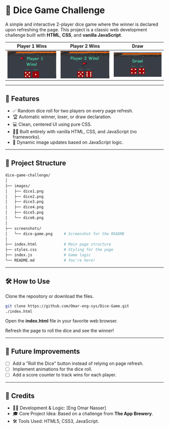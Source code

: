 # 🎲 Dice Game Challenge

A simple and interactive 2-player dice game where the winner is declared upon refreshing the page. This project is a classic web development challenge built with **HTML**, **CSS**, and **vanilla JavaScript**.

| Player 1 Wins | Player 2 Wins | Draw |
|---------------|---------------|------|
| <img src="./screenshots/player1wins.png" width="250"/> | <img src="./screenshots/player2wins.png" width="250"/> | <img src="./screenshots/drawn.png" width="250"/> |


---

## 📐 Features

- ✅ Random dice roll for two players on every page refresh.
- 🏆 Automatic winner, loser, or draw declaration.
- 💻 Clean, centered UI using pure CSS.
- 👨‍💻 Built entirely with vanilla HTML, CSS, and JavaScript (no frameworks).
- 🎲 Dynamic image updates based on JavaScript logic.

---

## 📂 Project Structure

```bash
dice-game-challenge/
│
├── images/
│   ├── dice1.png
│   ├── dice2.png
│   ├── dice3.png
│   ├── dice4.png
│   ├── dice5.png
│   └── dice6.png
│
├── screenshots/
│   └── dice-game.png     # Screenshot for the README
│
├── index.html            # Main page structure
├── styles.css            # Styling for the page
├── index.js              # Game logic
└── README.md             # You're here!

```

---

## 🛠 How to Use

Clone the repository or download the files.

```bash
git clone https://github.com/Omar-eng-sys/Dice-Game.git
./index.html
```

Open the **index.html** file in your favorite web browser.  

Refresh the page to roll the dice and see the winner!

---

## 📌 Future Improvements

- [ ] Add a "Roll the Dice" button instead of relying on page refresh.  
- [ ] Implement animations for the dice roll.  
- [ ] Add a score counter to track wins for each player.  

---

## 🙌 Credits

- 👨‍💻 Development & Logic: [Eng Omar Nasser]  
- 🎓 Core Project Idea: Based on a challenge from **The App Brewery**.  
- 🛠 Tools Used: HTML5, CSS3, JavaScript.
